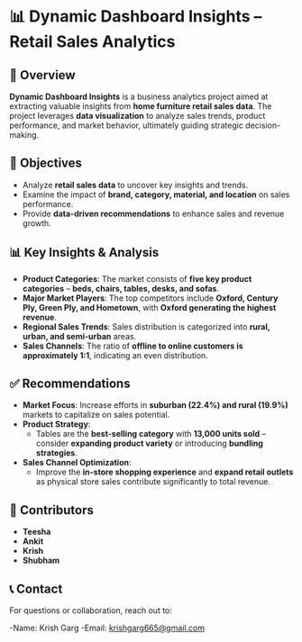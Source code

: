 # 📊 Dynamic Dashboard Insights – Retail Sales Analytics

## 📌 Overview
**Dynamic Dashboard Insights** is a business analytics project aimed at extracting valuable insights from **home furniture retail sales data**. The project leverages **data visualization** to analyze sales trends, product performance, and market behavior, ultimately guiding strategic decision-making.

## 🎯 Objectives
- Analyze **retail sales data** to uncover key insights and trends.
- Examine the impact of **brand, category, material, and location** on sales performance.
- Provide **data-driven recommendations** to enhance sales and revenue growth.

## 📊 Key Insights & Analysis
- **Product Categories**: The market consists of **five key product categories** – **beds, chairs, tables, desks, and sofas**.
- **Major Market Players**: The top competitors include **Oxford, Century Ply, Green Ply, and Hometown**, with **Oxford generating the highest revenue**.
- **Regional Sales Trends**: Sales distribution is categorized into **rural, urban, and semi-urban** areas.
- **Sales Channels**: The ratio of **offline to online customers is approximately 1:1**, indicating an even distribution.

## ✅ Recommendations
- **Market Focus**: Increase efforts in **suburban (22.4%) and rural (19.9%)** markets to capitalize on sales potential.
- **Product Strategy**: 
  - Tables are the **best-selling category** with **13,000 units sold** – consider **expanding product variety** or introducing **bundling strategies**.
- **Sales Channel Optimization**: 
  - Improve the **in-store shopping experience** and **expand retail outlets** as physical store sales contribute significantly to total revenue.

## 📢 Contributors
- **Teesha**
- **Ankit**
- **Krish**
- **Shubham**


## 📞 Contact
For questions or collaboration, reach out to:

-Name: Krish Garg
-Email: krishgarg665@gmail.com
